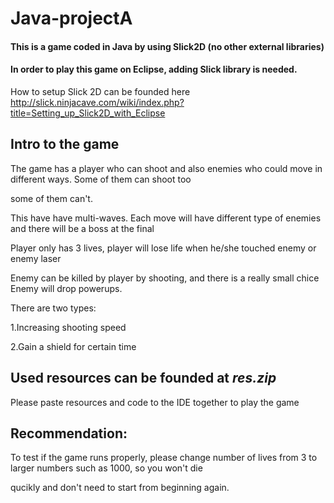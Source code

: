 # Java-projectA
  #### This is a game coded in Java by using Slick2D (no other external libraries)
  #### In order to play this game on Eclipse, adding Slick library is needed.
  
  How to setup Slick 2D can be founded here http://slick.ninjacave.com/wiki/index.php?title=Setting_up_Slick2D_with_Eclipse 
 
 ## Intro to the game
 The game has a player who can shoot and also enemies who could move in different ways. Some of them can shoot too
 
 some of them can't.
 
 This have have multi-waves. Each move will have different type of enemies and there will be a boss at the final
 
 Player only has 3 lives, player will lose life when he/she touched enemy or enemy laser
 
 Enemy can be killed by player by shooting, and there is a really small chice Enemy will drop powerups.
 
 There are two types:
 
 1.Increasing shooting speed
 
 2.Gain a shield for certain time
 
 
 ## Used resources can be founded at *res.zip*
 
 Please paste resources and code to the IDE together to play the game
 
 ## Recommendation: 
 
 To test if the game runs properly, please change number of lives from 3 to larger numbers such as 1000, so you won't die
 
 qucikly and don't need to start from beginning again.
 
 
